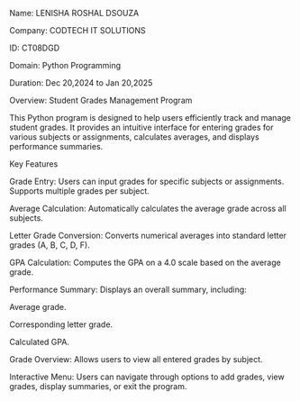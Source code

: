 Name: LENISHA ROSHAL DSOUZA 

Company: CODTECH IT SOLUTIONS 

ID: CT08DGD 

Domain: Python Programming 

Duration: Dec 20,2024 to Jan 20,2025

Overview: Student Grades Management Program

This Python program is designed to help users efficiently track and manage student grades. It provides an intuitive interface for entering grades for various subjects or assignments, calculates averages, and displays performance summaries.

Key Features

Grade Entry:
Users can input grades for specific subjects or assignments.
Supports multiple grades per subject.

Average Calculation:
Automatically calculates the average grade across all subjects.

Letter Grade Conversion:
Converts numerical averages into standard letter grades (A, B, C, D, F).

GPA Calculation:
Computes the GPA on a 4.0 scale based on the average grade.

Performance Summary:
Displays an overall summary, including:

Average grade.

Corresponding letter grade.

Calculated GPA.

Grade Overview:
Allows users to view all entered grades by subject.

Interactive Menu:
Users can navigate through options to add grades, view grades, display summaries, or exit the program.




